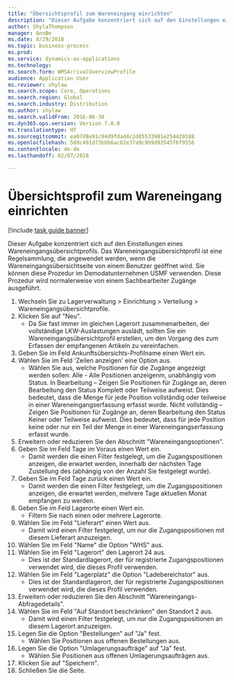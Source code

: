 ```yaml
--- 
title: "Übersichtsprofil zum Wareneingang einrichten"
description: "Dieser Aufgabe konzentriert sich auf den Einstellungen eines Wareneingangsübersichtprofils."
author: ShylaThompson
manager: AnnBe
ms.date: 8/29/2018
ms.topic: business-process
ms.prod: 
ms.service: dynamics-ax-applications
ms.technology: 
ms.search.form: WMSArrivalOverviewProfile
audience: Application User
ms.reviewer: shylaw
ms.search.scope: Core, Operations
ms.search.region: Global
ms.search.industry: Distribution
ms.author: shylaw
ms.search.validFrom: 2016-06-30
ms.dyn365.ops.version: Version 7.0.0
ms.translationtype: HT
ms.sourcegitcommit: ea07d8e91c94d9fdad4c2d05533981e254420188
ms.openlocfilehash: 5ddc491d73bbb6ac02e37a9c9b9d93545f6f9556
ms.contentlocale: de-de
ms.lasthandoff: 02/07/2018

---
```

# <a name="set-up-an-item-arrival-overview-profile"></a>Übersichtsprofil zum Wareneingang einrichten

[!include [task guide banner](../../includes/task-guide-banner.md)]

Dieser Aufgabe konzentriert sich auf den Einstellungen eines Wareneingangsübersichtprofils. Das Wareneingangsübersichtprofil ist eine Regelsammlung, die angewendet werden, wenn die Wareneingangsübersichtseite von einem Benutzer geöffnet wird. Sie können diese Prozedur im Demodatunternehmen USMF verwenden. Diese Prozedur wird normalerweise von einem Sachbearbeiter Zugänge ausgeführt.





1. Wechseln Sie zu Lagerverwaltung > Einrichtung > Verteilung > Wareneingangsübersichtprofile.
2. Klicken Sie auf "Neu".
    * Da Sie fast immer im gleichen Lagerort zusammenarbeiten, der vollständige LKW-Auslastungen auslädt, sollten Sie ein Wareneingangsübersichtprofil erstellen, um den Vorgang des zum Erfassen der empfangenen Artikeln zu vereinfachen.  
3. Geben Sie im Feld Ankunftsübersichts-Profilname einen Wert ein.
4. Wählen Sie im Feld 'Zeilen anzeigen' eine Option aus.
    * Wählen Sie aus, welche Positionen für die Zugänge angezeigt werden sollen: Alle - Alle Positionen anzeigenm, unabhängig vom Status.   In Bearbeitung – Zeigen Sie Positionen für Zugänge an, deren Bearbeitung den Status Komplett oder Teilweise aufweist. Dies bedeutet, dass die Menge für jede Position vollständig oder teilweise in einer Wareneingangserfassung erfasst wurde.   Nicht vollständig – Zeigen Sie Positionen für Zugänge an, deren Bearbeitung den Status Keiner oder Teilweise aufweist. Dies bedeutet, dass für jede Position keine oder nur ein Teil der Menge in einer Wareneingangserfassung erfasst wurde.  
5. Erweitern oder reduzieren Sie den Abschnitt "Wareneingangsoptionen".
6. Geben Sie im Feld Tage im Voraus einen Wert ein.
    * Damit werden die einen Filter festgelegt, um die Zugangspositionen anzeigen, die erwartet werden, innerhalb der nächsten Tage Zustellung des (abhängig von der Anzahl Sie festgelegt wurde).  
7. Geben Sie im Feld Tage zurück einen Wert ein.
    * Damit werden die einen Filter festgelegt, um die Zugangspositionen anzeigen, die erwartet werden, mehrere Tage aktuellen Monat empfangen zu werden.  
8. Geben Sie im Feld Lagerorte einen Wert ein.
    * Filtern Sie nach einen oder mehrere Lagerorte.  
9. Wählen Sie im Feld "Lieferart" einen Wert aus.
    * Damit wird einen Filter festgelegt, um nur die Zugangspositionen mit diesem Lieferart anzuzeigen.  
10. Wählen Sie im Feld "Name" die Option "WHS" aus.
11. Wählen Sie im Feld "Lagerort" den Lagerort 24 aus.
    * Dies ist der Standardlagerort, der für registrierte Zugangspositionen verwendet wird, die dieses Profil verwenden.  
12. Wählen Sie im Feld "Lagerplatz" die Option "Ladebereichstor" aus.
    * Dies ist der Standardlagerort, der für registrierte Zugangspositionen verwendet wird, die dieses Profil verwenden.  
13. Erweitern oder reduzieren Sie den Abschnitt "Wareneingangs-Abfragedetails".
14. Wählen Sie im Feld "Auf Standort beschränken" den Standort 2 aus.
    * Damit wird einen Filter festgelegt, um nur die Zugangspositionen an diesem Lagerort anzuzeigen.  
15. Legen Sie die Option "Bestellungen" auf "Ja" fest.
    * Wählen Sie Positionen aus offenen Bestellungen aus.  
16. Legen Sie die Option "Umlagerungsaufträge" auf "Ja" fest.
    * Wählen Sie Positionen aus offenen Umlagerungsaufträgen aus.  
17. Klicken Sie auf "Speichern".
18. Schließen Sie die Seite.


